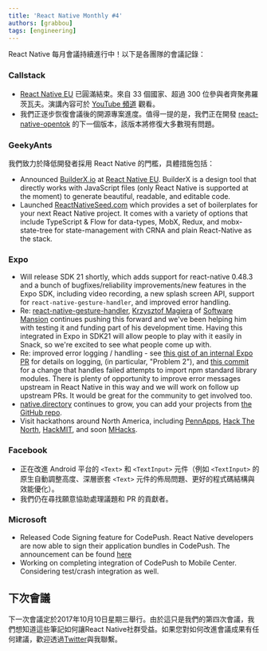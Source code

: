 ```yaml
---
title: 'React Native Monthly #4'
authors: [grabbou]
tags: [engineering]
---
```


React Native 每月會議持續進行中！以下是各團隊的會議記錄：

### Callstack

- [React Native EU](https://react-native.eu) 已圓滿結束。來自 33 個國家、超過 300 位參與者齊聚弗羅茨瓦夫。演講內容可於 [YouTube 頻道](https://www.youtube.com/channel/UCUNE_g1mQPuyW975WjgjYxA/videos) 觀看。
- 我們正逐步恢復會議後的開源專案進度。值得一提的是，我們正在開發 [react-native-opentok](https://github.com/callstack/react-native-opentok) 的下一個版本，該版本將修復大多數現有問題。

### GeekyAnts

我們致力於降低開發者採用 React Native 的門檻，具體措施包括：

- Announced [BuilderX.io](https://builderx.io/) at [React Native EU](https://react-native.eu). BuilderX is a design tool that directly works with JavaScript files (only React Native is supported at the moment) to generate beautiful, readable, and editable code.
- Launched [ReactNativeSeed.com](https://reactnativeseed.com/) which provides a set of boilerplates for your next React Native project. It comes with a variety of options that include TypeScript & Flow for data-types, MobX, Redux, and mobx-state-tree for state-management with CRNA and plain React-Native as the stack.

### Expo

- Will release SDK 21 shortly, which adds support for react-native 0.48.3 and a bunch of bugfixes/reliability improvements/new features in the Expo SDK, including video recording, a new splash screen API, support for `react-native-gesture-handler`, and improved error handling.
- Re: [react-native-gesture-handler](https://github.com/kmagiera/react-native-gesture-handler), [Krzysztof Magiera](https://github.com/kmagiera) of [Software Mansion](https://swmansion.com/) continues pushing this forward and we've been helping him with testing it and funding part of his development time. Having this integrated in Expo in SDK21 will allow people to play with it easily in Snack, so we're excited to see what people come up with.
- Re: improved error logging / handling - see [this gist of an internal Expo PR](https://gist.github.com/brentvatne/00407710a854627aa021fdf90490b958) for details on logging, (in particular, "Problem 2"), and [this commit](https://github.com/expo/xdl/commit/1d62eca293dfb867fc0afc920c3dad94b7209987) for a change that handles failed attempts to import npm standard library modules. There is plenty of opportunity to improve error messages upstream in React Native in this way and we will work on follow up upstream PRs. It would be great for the community to get involved too.
- [native.directory](https://native.directory/) continues to grow, you can add your projects from [the GitHub repo](https://github.com/react-community/native-directory).
- Visit hackathons around North America, including [PennApps](https://pennapps.com/), [Hack The North](https://hackthenorth.com/), [HackMIT](https://hackmit.org/), and soon [MHacks](https://mhacks.org/).

### Facebook

- 正在改進 Android 平台的 `<Text>` 和 `<TextInput>` 元件（例如 `<TextInput>` 的原生自動調整高度、深層嵌套 `<Text>` 元件的佈局問題、更好的程式碼結構與效能優化）。
- 我們仍在尋找願意協助處理議題和 PR 的貢獻者。

### Microsoft

- Released Code Signing feature for CodePush. React Native developers are now able to sign their application bundles in CodePush. The announcement can be found [here](https://microsoft.github.io/code-push/articles/CodeSigningAnnouncement.html)
- Working on completing integration of CodePush to Mobile Center. Considering test/crash integration as well.

## 下次會議

下一次會議定於2017年10月10日星期三舉行。由於這只是我們的第四次會議，我們想知道這些筆記如何讓React Native社群受益。如果您對如何改進會議成果有任何建議，歡迎透過[Twitter](https://twitter.com/grabbou)與我聯繫。